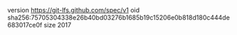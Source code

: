 version https://git-lfs.github.com/spec/v1
oid sha256:75705304338e26b40bd03276b1685b19c15206e0b818d180c444de683017ce0f
size 2017
